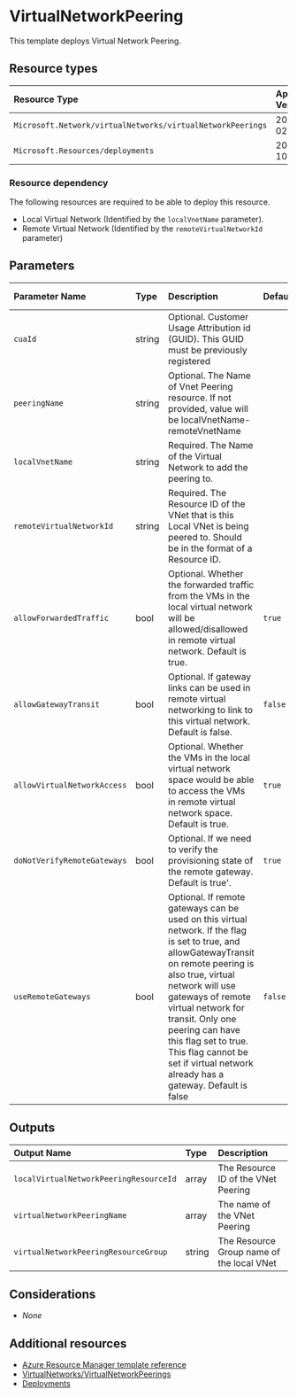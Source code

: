 # VirtualNetworkPeering

This template deploys Virtual Network Peering.

## Resource types

| Resource Type                                              | Api Version |
| :--------------------------------------------------------- | :---------- |
| `Microsoft.Network/virtualNetworks/virtualNetworkPeerings` | 2021-02-01  |
| `Microsoft.Resources/deployments`                          | 2019-10-01  |

### Resource dependency

The following resources are required to be able to deploy this resource.

- Local Virtual Network (Identified by the `localVnetName` parameter).
- Remote Virtual Network (Identified by the `remoteVirtualNetworkId` parameter)

## Parameters

| Parameter Name              | Type   | Description                                                                                                                                                                                                                                                                                                                                                        | DefaultValue | Possible values |
| :-------------------------- | :----- | :----------------------------------------------------------------------------------------------------------------------------------------------------------------------------------------------------------------------------------------------------------------------------------------------------------------------------------------------------------------- | :----------- | :-------------- |
| `cuaId`                     | string | Optional. Customer Usage Attribution id (GUID). This GUID must be previously registered                                                                                                                                                                                                                                                                            |              |                 |
| `peeringName`               | string | Optional. The Name of Vnet Peering resource. If not provided, value will be localVnetName-remoteVnetName                                                                                                                                                                                                                                                           |              |                 |
| `localVnetName`             | string | Required. The Name of the Virtual Network to add the peering to.                                                                                                                                                                                                                                                                                                   |              |                 |
| `remoteVirtualNetworkId`    | string | Required. The Resource ID of the VNet that is this Local VNet is being peered to. Should be in the format of a Resource ID.                                                                                                                                                                                                                                        |              |                 |
| `allowForwardedTraffic`     | bool   | Optional. Whether the forwarded traffic from the VMs in the local virtual network will be allowed/disallowed in remote virtual network. Default is true.                                                                                                                                                                                                           | `true`       |                 |
| `allowGatewayTransit`       | bool   | Optional. If gateway links can be used in remote virtual networking to link to this virtual network. Default is false.                                                                                                                                                                                                                                             | `false`      |                 |
| `allowVirtualNetworkAccess` | bool   | Optional. Whether the VMs in the local virtual network space would be able to access the VMs in remote virtual network space. Default is true.                                                                                                                                                                                                                     | `true`       |                 |
| `doNotVerifyRemoteGateways` | bool   | Optional. If we need to verify the provisioning state of the remote gateway. Default is true'.                                                                                                                                                                                                                                                                     | `true`       |                 |
| `useRemoteGateways`         | bool   | Optional. If remote gateways can be used on this virtual network. If the flag is set to true, and allowGatewayTransit on remote peering is also true, virtual network will use gateways of remote virtual network for transit. Only one peering can have this flag set to true. This flag cannot be set if virtual network already has a gateway. Default is false | `false`      |                 |

## Outputs

| Output Name                            | Type   | Description                               |
| :------------------------------------- | :----- | :---------------------------------------- |
| `localVirtualNetworkPeeringResourceId` | array  | The Resource ID of the VNet Peering       |
| `virtualNetworkPeeringName`            | array  | The name of the VNet Peering              |
| `virtualNetworkPeeringResourceGroup`   | string | The Resource Group name of the local VNet |

## Considerations

- *None*

## Additional resources

- [Azure Resource Manager template reference](https://docs.microsoft.com/en-us/azure/templates/)
- [VirtualNetworks/VirtualNetworkPeerings](https://docs.microsoft.com/en-us/azure/templates/Microsoft.Network/2020-05-01/virtualNetworks/virtualNetworkPeerings)
- [Deployments](https://docs.microsoft.com/en-us/azure/templates/Microsoft.Resources/2019-10-01/deployments)
